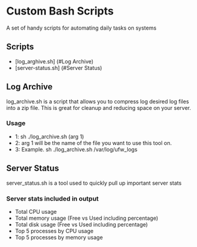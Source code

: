 # Custom Bash Scripts

A set of handy scripts for automating daily tasks on systems

## Scripts

- [log_arghive.sh] (#Log Archive)
- [server-status.sh] (#Server Status)

## Log Archive
<p>log_archive.sh is a script that allows you to compress log desired log files into a zip file. This is great for cleanup and reducing space on your server.</p>

### Usage
- 1: sh ./log_archive.sh (arg 1)
- 2: arg 1 will be the name of the file you want to use this tool on.
- 3: Example. sh ./log_archive.sh /var/log/ufw_logs

## Server Status
<p>server_status.sh is a tool used to quickly pull up important server stats</p>

### Server stats included in output
- Total CPU usage
- Total memory usage (Free vs Used including percentage)
- Total disk usage (Free vs Used including percentage)
- Top 5 processes by CPU usage
- Top 5 processes by memory usage
